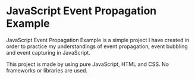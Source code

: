 # JavaScript Event Propagation Example

JavaScript Event Propagation Example is a simple project I have created in order to practice my understandings of event propagation, event bubbling and event capturing in JavaScript.

This project is made by using pure JavaScript, HTML and CSS. No frameworks or libraries are used.
